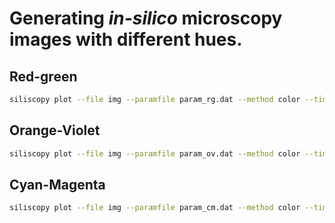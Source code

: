 # Generating *in-silico* microscopy images with different hues.

## Red-green
```bash
siliscopy plot --file img --paramfile param_rg.dat --method color --timestep 100 --calc specific --output img_rg_
```
## Orange-Violet
```bash
siliscopy plot --file img --paramfile param_ov.dat --method color --timestep 100 --calc specific --output img_ov_
```
## Cyan-Magenta
```bash
siliscopy plot --file img --paramfile param_cm.dat --method color --timestep 100 --calc specific --output img_cm_
```



